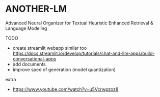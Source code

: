 # ANOTHER-LM
Advanced Neural Organizer for Textual Heuristic Enhanced Retrieval &amp; Language Modeling

TODO
- create streamlit webapp similar too https://docs.streamlit.io/develop/tutorials/chat-and-llm-apps/build-conversational-apps 
- add documents
- improve sped of generation (model quantization)

extra
- https://www.youtube.com/watch?v=u5Vcrwpzoz8